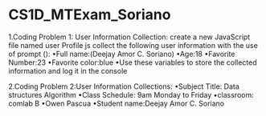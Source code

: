 # CS1D_MTExam_Soriano
1.Coding Problem 1: User Information Collection:
create a new JavaScript file named user Profile js
collect the following user information with the use of prompt ():
•Full name:(Deejay Amor C. Soriano)
•Age:18
•Favorite Number:23
•Favorite color:blue
•Use these variables to store the collected information and log it in the console

2.Coding Problem 2:User Information Collections:
•Subject Title: Data structures Algorithm 
•Class Schedule: 9am Monday to Friday
•classroom: comlab B
•Owen Pascua 
•Student name:Deejay Amor C. Soriano
